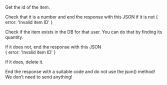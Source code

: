 Get the id of the item.

Check that it is a number and end the response with this JSON if it is not 
  { error: 'Invalid item ID' }

Check if the item exists in the DB for that user. You can do that by finding its quantity.

If it does not, end the response with this JSON  
  { error: 'Invalid item ID' }

If it does, delete it.

End the response with a suitable code and do not use the json() method! We don't need to send anything!
